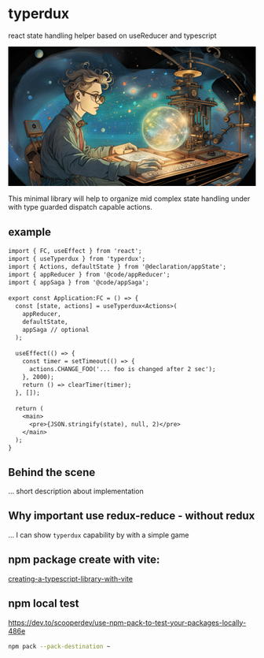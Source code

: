 # typerdux
react state handling helper based on useReducer and typescript

![explore-the-hyper-state](documentation/images/explore-the-hyper-state.jpg)

This minimal library will help to organize mid complex state handling under with type guarded dispatch capable actions.

## example

```tsx
import { FC, useEffect } from 'react';
import { useTyperdux } from 'typerdux';
import { Actions, defaultState } from '@declaration/appState';
import { appReducer } from '@code/appReducer';
import { appSaga } from '@code/appSaga';

export const Application:FC = () => {
  const [state, actions] = useTyperdux<Actions>(
    appReducer,
    defaultState,
    appSaga // optional
  );

  useEffect(() => {
    const timer = setTimeout(() => {
      actions.CHANGE_FOO('... foo is changed after 2 sec');
    }, 2000);
    return () => clearTimer(timer);
  }, []);

  return (
    <main>
      <pre>{JSON.stringify(state), null, 2)</pre>
    </main>
  );
}
```

## Behind the scene

... short description about implementation

## Why important use redux-reduce - without redux

... I can show `typerdux` capability by with a simple game

## npm package create with vite: 
[creating-a-typescript-library-with-vite](https://onderonur.netlify.app/blog/creating-a-typescript-library-with-vite/)

## npm local test

https://dev.to/scooperdev/use-npm-pack-to-test-your-packages-locally-486e

```sh
npm pack --pack-destination ~
```
